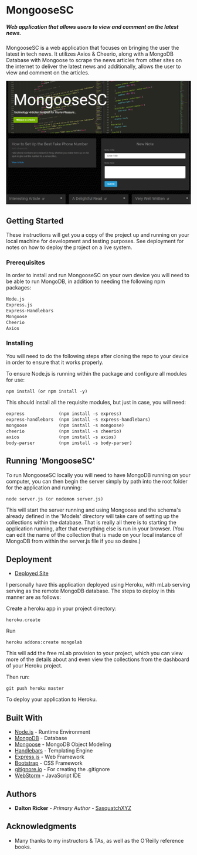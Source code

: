 # MongooseSC
##### Web application that allows users to view and comment on the latest news.

MongooseSC is a web application that focuses on bringing the user the latest in tech news.  It utilizes Axios & Cheerio, along with a MongoDB Database with Mongoose to scrape the news articles from other sites on the internet to deliver the latest news and additionally, allows the user to view and comment on the articles.

![Screenshot](public/assets/img/mongoosesc.png)

## Getting Started

These instructions will get you a copy of the project up and running on your local machine for development and testing purposes.  See deployment for notes on how to deploy the project on a live system.

### Prerequisites

In order to install and run MongooseSC on your own device you will need to be able to run MongoDB, in addition to needing the following npm packages:

```
Node.js
Express.js
Express-Handlebars
Mongoose
Cheerio
Axios
```

### Installing

You will need to do the following steps after cloning the repo to your device in order to ensure that it works properly.

To ensure Node.js is running within the package and configure all modules for use:

```
npm install (or npm install -y)
```

This should install all the requisite modules, but just in case, you will need:

```
express             (npm install -s express)
express-handlebars  (npm install -s express-handlebars)
mongoose            (npm install -s mongoose)
cheerio             (npm install -s cheerio)
axios               (npm install -s axios)
body-parser         (npm install -s body-parser)
```

## Running 'MongooseSC'

To run MongooseSC locally you will need to have MongoDB running on your computer, you can then begin the server simply by path into the root folder for the application and running:

```
node server.js (or nodemon server.js)
```

This will start the server running and using Mongoose and the schema's already defined in the 'Models' directory will take care of setting up the collections within the database.  That is really all there is to starting the application running, after that everything else is run in your browser.  (You can edit the name of the collection that is made on your local instance of MongoDB from within the server.js file if you so desire.)

## Deployment

* [Deployed Site](https://mongoose-sc.herokuapp.com/)

I personally have this application deployed using Heroku, with mLab serving serving as the remote MongoDB database.  The steps to deploy in this manner are as follows:

Create a heroku app in your project directory:
```
heroku.create
```
Run
```
heroku addons:create mongolab
```
This will add the free mLab provision to your project, which you can view more of the details about and even view the collections from the dashboard of your Heroku project.

Then run:
```
git push heroku master
```

To deploy your application to Heroku.

## Built With

* [Node.js](https://nodejs.org/en/) - Runtime Environment
* [MongoDB](https://www.mongodb.com/) - Database
* [Mongoose](https://mongoosejs.com/) - MongoDB Object Modeling
* [Handlebars](https://handlebarsjs.com/) - Templating Engine
* [Express.js](https://expressjs.com/) - Web Framework
* [Bootstrap](https://getbootstrap.com/) - CSS Framework
* [gitignore.io](https://www.gitignore.io/) - For creating the .gitignore
* [WebStorm](https://www.jetbrains.com/webstorm/) - JavaScript IDE

## Authors

* **Dalton Ricker** - *Primary Author* - [SasquatchXYZ](https://github.com/SasquatchXYZ)

## Acknowledgments
* Many thanks to my instructors & TAs, as well as the O'Reilly reference books.
